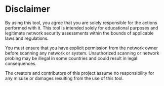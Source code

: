 # Disclaimer

By using this tool, you agree that you are solely responsible for the actions performed with it. This tool is intended solely for educational purposes and legitimate network security assessments within the bounds of applicable laws and regulations.

You must ensure that you have explicit permission from the network owner before scanning any network or system. Unauthorized scanning or network probing may be illegal in some countries and could result in legal consequences.

The creators and contributors of this project assume no responsibility for any misuse or damages resulting from the use of this tool.
